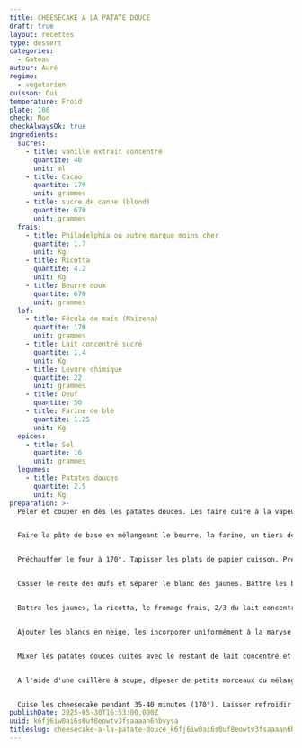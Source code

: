 ```yaml
---
title: CHEESECAKE A LA PATATE DOUCE
draft: true
layout: recettes
type: dessert
categories:
  - Gateau
auteur: Auré
regime:
  - vegetarien
cuisson: Oui
temperature: Froid
plate: 100
check: Non
checkAlwaysOk: true
ingredients:
  sucres:
    - title: vanille extrait concentré
      quantite: 40
      unit: ml
    - title: Cacao
      quantite: 170
      unit: grammes
    - title: sucre de canne (blond)
      quantite: 670
      unit: grammes
  frais:
    - title: Philadelphia ou autre marque moins cher
      quantite: 1.7
      unit: Kg
    - title: Ricotta
      quantite: 4.2
      unit: Kg
    - title: Beurre doux
      quantite: 670
      unit: grammes
  lof:
    - title: Fécule de maïs (Maïzena)
      quantite: 170
      unit: grammes
    - title: Lait concentré sucré
      quantite: 1.4
      unit: Kg
    - title: Levure chimique
      quantite: 22
      unit: grammes
    - title: Oeuf
      quantite: 50
    - title: Farine de blé
      quantite: 1.25
      unit: Kg
  epices:
    - title: Sel
      quantite: 16
      unit: grammes
  legumes:
    - title: Patates douces
      quantite: 2.5
      unit: Kg
preparation: >-
  Peler et couper en dès les patates douces. Les faire cuire à la vapeur.


  Faire la pâte de base en mélangeant le beurre, la farine, un tiers des œufs, le cacao en poudre, la levure chimique et le sel. Séparer la pâte en fonction du nombre de plats nécessaires. Former des boules aplaties emballées dans du cellophane et placer au frais 30 minutes.


  Préchauffer le four à 170°. Tapisser les plats de papier cuisson. Presser la pâte refroidie dans les moules pour obtenir un fond régulier.


  Casser le reste des œufs et séparer le blanc des jaunes. Battre les blancs en neige en plusieurs fois s'il y en a beaucoup. Réserver.


  Battre les jaunes, la ricotta, le fromage frais, 2/3 du lait concentré, la moitié de la maïzena et l'extrait de vanille.


  Ajouter les blancs en neige, les incorporer uniformément à la maryse et répartir le mélange sur le fond de pâte.


  Mixer les patates douces cuites avec le restant de lait concentré et de maïzena.


  A l'aide d'une cuillère à soupe, déposer de petits morceaux du mélange de patates sur le mélange de fromage en respectant une distance d'environ 4 cm. Passer une fourchette en spirale dans les deux mélanges de manière à obtenir un léger marbrage.


  Cuise les cheesecake pendant 35-40 minutes (170°). Laisser refroidir avant de servir.
publishDate: 2025-05-30T16:53:00.000Z
uuid: k6fj6iw0ai6s0uf8eowtv3fsaaaan6hbyysa
titleslug: cheesecake-a-la-patate-douce_k6fj6iw0ai6s0uf8eowtv3fsaaaan6hbyysa
---
```

